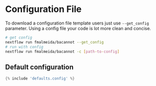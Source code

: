 # Configuration File

To download a configuration file template users just use `--get_config` parameter. Using a config file your code is lot more clean and concise.

```bash
# get config
nextflow run fmalmeida/bacannot --get_config
# run with config
nextflow run fmalmeida/bacannot -c [path-to-config]
```

Default configuration
---------------------

```groovy
{% include 'defaults.config' %}
```